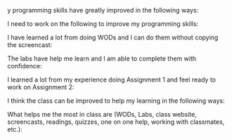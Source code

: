 y programming skills have greatly improved in the following ways:

I need to work on the following to improve my programming skills:

I have learned a lot from doing WODs and I can do them without copying the screencast:

The labs have help me learn and I am able to complete them with confidence:

I learned a lot from my experience doing Assignment 1 and feel ready to work on Assignment 2:

I think the class can be improved to help my learning in the following ways:

What helps me the most in class are (WODs, Labs, class website, screencasts, readings, quizzes, one on one help, working with classmates, etc.):

